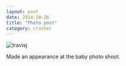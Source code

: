 ```yaml
---
layout: post
date: 2014-10-26
title: "Photo post"
category: crusher
---
```

![travisj](/images/402d8320ed8a5658eebe70701cc68cb7b6d9e251c3a35acf0537d62cad53cc64.jpg)

Made an appearance at the baby photo shoot.

